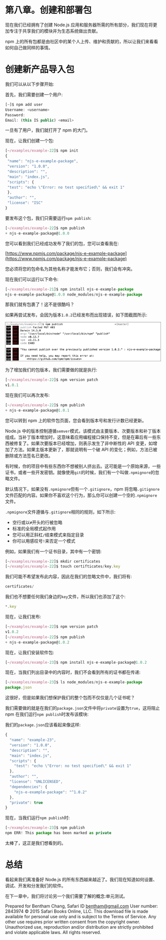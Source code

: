 # 第八章。创建和部署包

现在我们已经拥有了创建 Node.js 应用和服务器所需的所有部分，我们现在将更加专注于共享我们的模块并为生态系统做出贡献。

npm 上的所有包都是由社区中的某个人上传、维护和贡献的，所以让我们来看看如何自己做同样的事情。

# 创建新产品导入包

我们可以从以下步骤开始:

首先，我们需要创建一个用户:

```js
[~]$ npm add user 
Username: <username>
Password:
Email: (this IS public) <email>

```

一旦有了用户，我们就打开了 npm 的大门。

现在，让我们创建一个包:

```js
[~/examples/example-22]$ npm init
{
 "name": "njs-e-example-package",
 "version": "1.0.0",
 "description": "",
 "main": "index.js",
 "scripts": {
 "test": "echo \"Error: no test specified\" && exit 1"
 },
 "author": "",
 "license": "ISC"
}

```

要发布这个包，我们只需要运行`npm publish`:

```js
[~/examples/example-22]$ npm publish
+ njs-e-example-package@1.0.0

```

您可以看到我们已经成功发布了我们的包，您可以查看我在:

[https://www.npmjs.com/package/njs-e-example-package](https://www.npmjs.com/package/njs-e-example-package)

您必须将您的包命名为其他名称才能发布它；否则，我们会有冲突。

现在我们可以运行以下命令:

```js
[~/examples/example-21]$ npm install njs-e-example-package
njs-e-example-package@1.0.0 node_modules/njs-e-example-package

```

那我们就有包裹了！这不是很酷吗？

如果再尝试发布，会因为版本`1.0.2`已经发布而出现错误，如下图截图所示:

![Creating npm packages](img/B04729_08_01.jpg)

为了增加我们的包版本，我们需要做的就是执行:

```js
[~/examples/example-22]$ npm version patch
v1.0.1

```

现在我们可以再次发布:

```js
[~/examples/example-22]$ npm publish
+ njs-e-example-package@1.0.1

```

您可以转到 npm 上的软件包页面，您会看到版本号和发行计数已经更新。

Node.js 中的版本控制遵循`semver`模式，该模式由主要版本、次要版本和补丁版本组成。当补丁版本增加时，这意味着应用编程接口保持不变，但是在幕后有一些东西被修复了。如果次要版本已经增加，则表示发生了非中断性的 API 变更，如增加了方法。如果主版本更新了，那就说明有一个破 API 的变化；例如，方法已被删除或方法签名已更改。

有时候，你的项目中有些东西你不想被别人挤出去。这可能是一个原始来源，一些证书，或者一些开发密钥。就像使用`git`的时候，我们有一个叫做`.npmignore`的忽略文件。

默认情况下，如果没有`.npmignore`但有一个`.gitignore`，npm 将忽略`.gitignore`文件匹配的内容。如果你不喜欢这个行为，那么你可以创建一个空的`.npmignore`文件。

`.npmignore`文件遵循与`.gitignore`相同的规则，如下所示:

*   空行或以`#`开头的行被忽略
*   标准的全局模式起作用
*   您可以用正斜杠`/`结束模式来指定目录
*   你可以用感叹号`!`来否定一个模式

例如，如果我们有一个证书目录，其中有一个密钥:

```js
[~/examples/example-22]$ mkdir certificates
[~/examples/example-22]$ touch certifticates/key.key

```

我们可能不希望发布此内容，因此在我们的忽略文件中，我们将有:

```js
certificates/

```

我们也不想要任何我们身边的`key`文件，所以我们也添加了这个:

```js
*.key

```

现在，让我们发布:

```js
[~/examples/example-22]$ npm version patch
v1.0.2
[~/examples/example-22]$ npm publish
+ njs-e-example-package@1.0.2

```

现在，让我们安装软件包:

```js
[~/examples/example-23]$ npm install njs-e-example-package@1.0.2

```

现在，当我们列出目录中的内容时，我们不会看到所有的证书都在传递:

```js
[~/examples/example-23]$ ls node_modules/njs-e-example-package
package.json

```

这很好，但是如果我们想保护我们的整个包而不仅仅是几个证书呢？

我们需要做的就是在我们的`package.json`文件中将`private`设置为`true`，这将阻止 npm 在我们运行`npm publish`时发布该模块:

我们的`package.json`应该看起来像这样:

```js
{
  "name": "example-23",
  "version": "1.0.0",
  "description": "",
  "main": "index.js",
  "scripts": {
    "test": "echo \"Error: no test specified\" && exit 1"
  },
  "author": "",
  "license": "UNLICENSED",
  "dependencies": {
    "njs-e-example-package": "^1.0.2"
  },
  "private": true
}
```

现在，当我们运行`npm publish`时:

```js
[~/examples/example-23]$ npm publish
npm ERR! This package has been marked as private

```

太棒了，这正是我们想看到的。

# 总结

看起来我们离准备好 Node.js 的所有东西越来越近了。我们现在知道如何设置、调试、开发和分发我们的软件。

在下一章中，我们将讨论另一个我们需要了解的概念:单元测试。

Prepared for Bentham Chang, Safari ID bentham@gmail.com User number: 2843974 © 2015 Safari Books Online, LLC. This download file is made available for personal use only and is subject to the Terms of Service. Any other use requires prior written consent from the copyright owner. Unauthorized use, reproduction and/or distribution are strictly prohibited and violate applicable laws. All rights reserved.